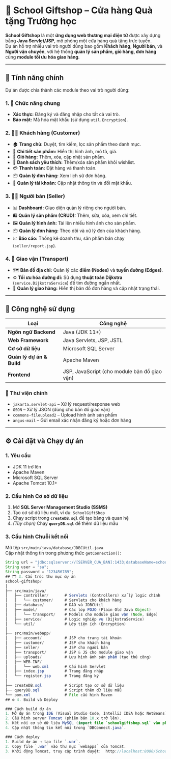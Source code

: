 # 🏫 School Giftshop – Cửa hàng Quà tặng Trường học

**School Giftshop** là một **ứng dụng web thương mại điện tử** được xây dựng bằng **Java Servlet/JSP**, mô phỏng một cửa hàng quà tặng trực tuyến.  
Dự án hỗ trợ nhiều vai trò người dùng bao gồm **Khách hàng**, **Người bán**, và **Người vận chuyển**, với hệ thống **quản lý sản phẩm, giỏ hàng, đơn hàng** cùng **module tối ưu hóa giao hàng**.

---

## 🚀 Tính năng chính

Dự án được chia thành các module theo vai trò người dùng:

### 1. 🔐 Chức năng chung
- **Xác thực:** Đăng ký và đăng nhập cho tất cả vai trò.  
- **Bảo mật:** Mã hóa mật khẩu (sử dụng `util.Encryption`).

### 2. 👩‍🎓 Khách hàng (Customer)
- 🏠 **Trang chủ:** Duyệt, tìm kiếm, lọc sản phẩm theo danh mục.  
- 🧾 **Chi tiết sản phẩm:** Hiển thị hình ảnh, mô tả, giá.  
- 🛒 **Giỏ hàng:** Thêm, xóa, cập nhật sản phẩm.  
- 💖 **Danh sách yêu thích:** Thêm/xóa sản phẩm khỏi wishlist.  
- 💳 **Thanh toán:** Đặt hàng và thanh toán.  
- 📦 **Quản lý đơn hàng:** Xem lịch sử đơn hàng.  
- 👤 **Quản lý tài khoản:** Cập nhật thông tin và đổi mật khẩu.

### 3. 🧑‍💼 Người bán (Seller)
- 📊 **Dashboard:** Giao diện quản lý riêng cho người bán.  
- 🛍️ **Quản lý sản phẩm (CRUD):** Thêm, sửa, xóa, xem chi tiết.  
- 🖼️ **Quản lý hình ảnh:** Tải lên nhiều hình ảnh cho sản phẩm.  
- 📦 **Quản lý đơn hàng:** Theo dõi và xử lý đơn của khách hàng.  
- 📈 **Báo cáo:** Thống kê doanh thu, sản phẩm bán chạy (`seller/report.jsp`).

### 4. 🚚 Giao vận (Transport)
- 🗺️ **Bản đồ địa chỉ:** Quản lý các **điểm (Nodes)** và **tuyến đường (Edges)**.  
- ⚙️ **Tối ưu hóa đường đi:** Sử dụng **thuật toán Dijkstra** (`service.DijkstraService`) để tìm đường ngắn nhất.  
- 📍 **Quản lý giao hàng:** Hiển thị bản đồ đơn hàng và cập nhật trạng thái.

---

## 🧰 Công nghệ sử dụng

| Loại | Công nghệ |
|------|------------|
| **Ngôn ngữ Backend** | Java (JDK 11+) |
| **Web Framework** | Java Servlets, JSP, JSTL |
| **Cơ sở dữ liệu** | Microsoft SQL Server |
| **Quản lý dự án & Build** | Apache Maven |
| **Frontend** | JSP, JavaScript (cho module bản đồ giao vận) |

### 🔗 Thư viện chính
- `jakarta.servlet-api` – Xử lý request/response web  
- `GSON` – Xử lý JSON (dùng cho bản đồ giao vận)  
- `commons-fileupload2` – Upload hình ảnh sản phẩm  
- `angus-mail` – Gửi email xác nhận đăng ký hoặc đơn hàng  

---

## ⚙️ Cài đặt và Chạy dự án

### 1. Yêu cầu
- JDK 11 trở lên  
- Apache Maven  
- Microsoft SQL Server  
- Apache Tomcat 10.1+

### 2. Cấu hình Cơ sở dữ liệu
1. Mở **SQL Server Management Studio (SSMS)**  
2. Tạo cơ sở dữ liệu mới, ví dụ: `SchoolGiftShop`  
3. Chạy script trong **`createDB.sql`** để tạo bảng và quan hệ  
4. *(Tùy chọn)* Chạy **`queryDB.sql`** để thêm dữ liệu mẫu  

### 3. Cấu hình Chuỗi kết nối
Mở tệp `src/main/java/database/JDBCUtil.java`  
Cập nhật thông tin trong phương thức `getConnection()`:

```java
String url = "jdbc:sqlserver://[SERVER_CUA_BAN]:1433;databaseName=school_giftshop;encrypt=true;trustServerCertificate=true;";
String user = "sa";
String password = "123456789";
## 🗂️ 3. Cấu trúc thư mục dự án
school-giftshop/
│
├── src/main/java/
│   ├── controller/       # Servlets (Controllers) xử lý logic chính
│   │   └── customer/     # Servlets cho khách hàng
│   ├── database/         # DAO và JDBCUtil
│   ├── model/            # Các lớp POJO (Plain Old Java Object)
│   │   └── transport/    # Models cho module giao vận (Node, Edge)
│   ├── service/          # Logic nghiệp vụ (DijkstraService)
│   └── util/             # Lớp tiện ích (Encryption)
│
├── src/main/webapp/
│   ├── account/          # JSP cho trang tài khoản
│   ├── customer/         # JSP cho khách hàng
│   ├── seller/           # JSP cho người bán
│   ├── transport/        # JSP & JS cho module giao vận
│   ├── uploads/          # Lưu hình ảnh sản phẩm (tạo thủ công)
│   ├── WEB-INF/
│   │   └── web.xml       # Cấu hình Servlet
│   ├── index.jsp         # Trang đăng nhập
│   └── register.jsp      # Trang đăng ký
│
├── createDB.sql          # Script tạo cơ sở dữ liệu
├── queryDB.sql           # Script thêm dữ liệu mẫu
└── pom.xml               # File cấu hình Maven
## ⚙️ 4. Build và Deploy

### Cách build dự án
1. Mở dự án trong IDE (Visual Studio Code, IntelliJ IDEA hoặc NetBeans).  
2. Cấu hình server Tomcat (phiên bản 10.x trở lên).  
3. Kết nối cơ sở dữ liệu MySQL (import file `schoolgiftshop.sql` vào phpMyAdmin).  
4. Cập nhật thông tin kết nối trong `DBConnect.java`.  

### Cách deploy
1. Build dự án → tạo file `.war`.  
2. Copy file `.war` vào thư mục `webapps` của Tomcat.  
3. Khởi động Tomcat, truy cập trình duyệt:  http://localhost:8080/SchoolGiftshop
